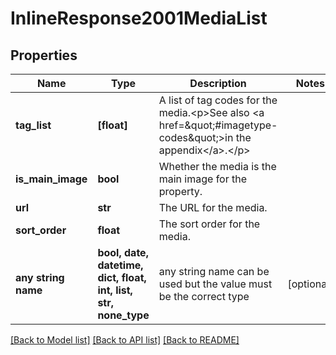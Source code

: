 # InlineResponse2001MediaList


## Properties
Name | Type | Description | Notes
------------ | ------------- | ------------- | -------------
**tag_list** | **[float]** | A list of tag codes for the media.&lt;p&gt;See also &lt;a href&#x3D;\&quot;#imagetype-codes\&quot;&gt;in the appendix&lt;/a&gt;.&lt;/p&gt; | 
**is_main_image** | **bool** | Whether the media is the main image for the property. | 
**url** | **str** | The URL for the media. | 
**sort_order** | **float** | The sort order for the media. | 
**any string name** | **bool, date, datetime, dict, float, int, list, str, none_type** | any string name can be used but the value must be the correct type | [optional]

[[Back to Model list]](../README.md#documentation-for-models) [[Back to API list]](../README.md#documentation-for-api-endpoints) [[Back to README]](../README.md)


